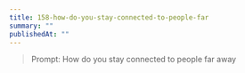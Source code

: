 ```yaml
---
title: 158-how-do-you-stay-connected-to-people-far
summary: ""
publishedAt: ""
---
```


> Prompt: How do you stay connected to people far away

